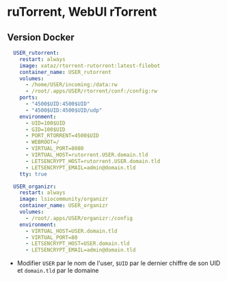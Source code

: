 # ruTorrent, WebUI rTorrent

## Version Docker

```yaml
  USER_rutorrent:
    restart: always
    image: xataz/rtorrent-rutorrent:latest-filebot
    container_name: USER_rutorrent
    volumes:
      - /home/USER/incoming:/data:rw
      - /root/.apps/USER/rtorrent/conf:/config:rw
    ports:
      - "4500$UID:4500$UID"
      - "4500$UID:4500$UID/udp"
    environment:
      - UID=100$UID
      - GID=100$UID
      - PORT_RTORRENT=4500$UID
      - WEBROOT=/
      - VIRTUAL_PORT=8080
      - VIRTUAL_HOST=rutorrent.USER.domain.tld
      - LETSENCRYPT_HOST=rutorrent.USER.domain.tld
      - LETSENCRYPT_EMAIL=admin@domain.tld
    tty: true

  USER_organizr:
    restart: always
    image: lsiocommunity/organizr
    container_name: USER_organizr
    volumes:
      - /root/.apps/USER/organizr:/config
    environment:
      - VIRTUAL_HOST=USER.domain.tld
      - VIRTUAL_PORT=80
      - LETSENCRYPT_HOST=USER.domain.tld
      - LETSENCRYPT_EMAIL=admin@domain.tld
```

* Modifier `USER` par le nom de l'user, `$UID` par le dernier
    chiffre de son UID et `domain.tld` par le domaine
